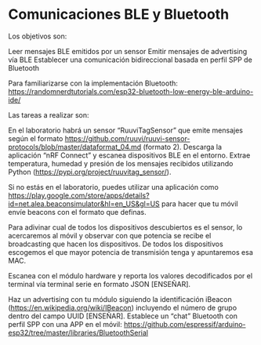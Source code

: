 # Comunicaciones BLE y Bluetooth 

Los objetivos son:

Leer mensajes BLE emitidos por un sensor
Emitir mensajes de advertising vía BLE
Establecer una comunicación bidireccional basada en perfil SPP de Bluetooth

Para familiarizarse con la implementación Bluetooth:
https://randomnerdtutorials.com/esp32-bluetooth-low-energy-ble-arduino-ide/ 

Las tareas a realizar son:

En el laboratorio habrá un sensor “RuuviTagSensor” que emite mensajes según el formato https://github.com/ruuvi/ruuvi-sensor-protocols/blob/master/dataformat_04.md (formato 2). Descarga la aplicación “nRF Connect” y escanea dispositivos BLE en el entorno. Extrae temperatura, humedad y presión de los mensajes recibidos utilizando Python (https://pypi.org/project/ruuvitag_sensor/).

Si no estás en el laboratorio, puedes utilizar una aplicación como https://play.google.com/store/apps/details?id=net.alea.beaconsimulator&hl=en_US&gl=US para hacer que tu móvil envíe beacons con el formato que definas.

Para adivinar cual de todos los dispositivos descubiertos es el sensor, lo acercaremos al móvil y observar con que potencia se recibe el broadcasting que hacen los dispositivos. De todos los dispositivos escogemos el que mayor potencia de transmisión tenga y apuntaremos esa MAC.

Escanea con el módulo hardware y reporta los valores decodificados por el terminal vía terminal serie en formato JSON [ENSEÑAR].

Haz un advertising con tu módulo siguiendo la identificación iBeacon (https://en.wikipedia.org/wiki/IBeacon) incluyendo el número de grupo dentro del campo UUID [ENSEÑAR].
Establece un “chat” Bluetooth con perfil SPP con una APP en el móvil: https://github.com/espressif/arduino-esp32/tree/master/libraries/BluetoothSerial 
